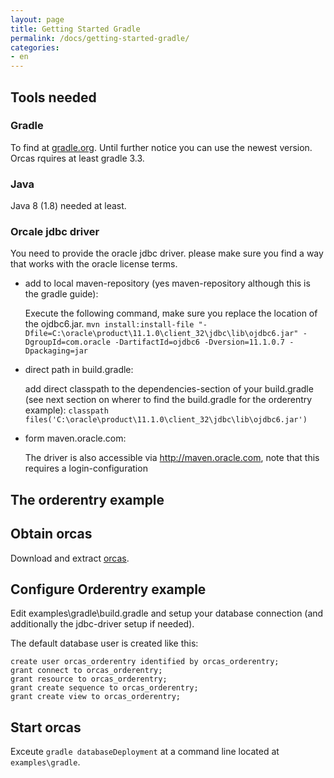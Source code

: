 ```yaml
---
layout: page
title: Getting Started Gradle
permalink: /docs/getting-started-gradle/
categories: 
- en
---
```


## Tools needed

### Gradle

To find at [gradle.org](https://gradle.org/). Until further notice you can use the newest version. Orcas rquires at least gradle 3.3.

### Java

Java 8 (1.8) needed at least. 

### Orcale jdbc driver

You need to provide the oracle jdbc driver.
			  please make sure you find a way that works with the oracle license terms.

- add to local maven-repository (yes maven-repository although this is the gradle guide):

  Execute the following command, make sure you replace the location of the ojdbc6.jar.
  `mvn install:install-file "-Dfile=C:\oracle\product\11.1.0\client_32\jdbc\lib\ojdbc6.jar" -DgroupId=com.oracle -DartifactId=ojdbc6 -Dversion=11.1.0.7 -Dpackaging=jar`

- direct path in build.gradle:

  add direct classpath to the dependencies-section of your build.gradle (see next section on wherer to find the build.gradle for the orderentry example):
  `classpath files('C:\oracle\product\11.1.0\client_32\jdbc\lib\ojdbc6.jar')`

- form maven.oracle.com:

  The driver is also accessible via http://maven.oracle.com, note that this requires a login-configuration

## The orderentry example

##  Obtain orcas
Download and extract [orcas](https://github.com/opitzconsulting/orcas/archive/master.zip).

##  Configure Orderentry example
Edit examples\gradle\build.gradle and setup your database connection (and additionally the jdbc-driver setup if needed).

The default database user is created like this:

```
create user orcas_orderentry identified by orcas_orderentry;
grant connect to orcas_orderentry;
grant resource to orcas_orderentry;
grant create sequence to orcas_orderentry;
grant create view to orcas_orderentry;
```

## Start orcas
Exceute `gradle databaseDeployment` at a command line located at `examples\gradle`.
